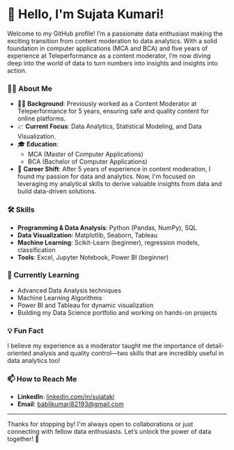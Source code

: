 # 👋 Hello, I'm Sujata Kumari!

Welcome to my GitHub profile! I’m a passionate data enthusiast making the exciting transition from content moderation to data analytics. With a solid foundation in computer applications (MCA and BCA) and five years of experience at Teleperformance as a content moderator, I’m now diving deep into the world of data to turn numbers into insights and insights into action.

### 👩‍💻 About Me
- 🧑‍💼 **Background**: Previously worked as a Content Moderator at Teleperformance for 5 years, ensuring safe and quality content for online platforms.
- 📈 **Current Focus**: Data Analytics, Statistical Modeling, and Data Visualization.
- 🎓 **Education**:
  - MCA (Master of Computer Applications)
  - BCA (Bachelor of Computer Applications)
- 🔄 **Career Shift**: After 5 years of experience in content moderation, I found my passion for data and analytics. Now, I'm focused on leveraging my analytical skills to derive valuable insights from data and build data-driven solutions.

### 🛠️ Skills
- **Programming & Data Analysis**: Python (Pandas, NumPy), SQL
- **Data Visualization**: Matplotlib, Seaborn, Tableau
- **Machine Learning**: Scikit-Learn (beginner), regression models, classification
- **Tools**: Excel, Jupyter Notebook, Power BI (beginner)

### 🌱 Currently Learning
- Advanced Data Analysis techniques
- Machine Learning Algorithms
- Power BI and Tableau for dynamic visualization
- Building my Data Science portfolio and working on hands-on projects

### 💡 Fun Fact
I believe my experience as a moderator taught me the importance of detail-oriented analysis and quality control—two skills that are incredibly useful in data analytics too!


### 📫 How to Reach Me
- **LinkedIn**: [linkedin.com/in/sujataki](#)
- **Email**: bablikumari82193@gmail.com

---

Thanks for stopping by! I'm always open to collaborations or just connecting with fellow data enthusiasts. Let’s unlock the power of data together! 🚀
